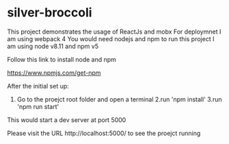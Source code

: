 # silver-broccoli

This project demonstrates the usage of ReactJs and mobx
For deploymnet I am using webpack 4
You would need nodejs and npm to run this project
I am using node v8.11 and npm v5

Follow this link to install node and npm

https://www.npmjs.com/get-npm

After the initial set up:
1. Go to the proejct root folder and open a terminal
2.run 'npm install'
3.run 'npm run start'

This would start a dev server at port 5000

Please visit the URL http://localhost:5000/ to see the proejct running
